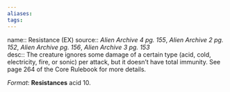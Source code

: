 ```yaml
---
aliases: 
tags: 
---
```


name:: Resistance (EX)
source:: _Alien Archive 4 pg. 155_, _Alien Archive 2 pg. 152_, _Alien Archive pg. 156_, _Alien Archive 3 pg. 153_  
desc:: The creature ignores some damage of a certain type (acid, cold, electricity, fire, or sonic) per attack, but it doesn’t have total immunity. See page 264 of the Core Rulebook for more details.

_Format_: **Resistances** acid 10.
